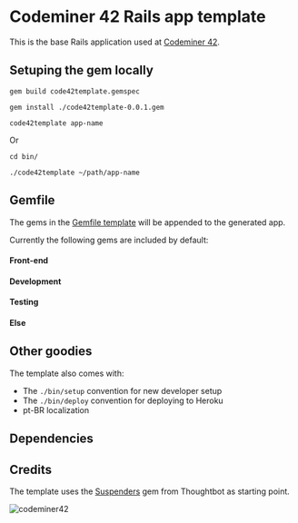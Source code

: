 # Codeminer 42 Rails app template

This is the base Rails application used at
[Codeminer 42](http://www.codeminer42.com/).

## Setuping the gem locally

  ```gem build code42template.gemspec```

  ```gem install ./code42template-0.0.1.gem```

  ```code42template app-name```

  Or

  ```cd bin/```
  
  ```./code42template ~/path/app-name```

## Gemfile

The gems in the [Gemfile template](templates/Gemfile.erb) will be appended to the generated app.

Currently the following gems are included by default:

#### Front-end
#### Development
#### Testing
#### Else

## Other goodies

The template also comes with:
* The `./bin/setup` convention for new developer setup
* The `./bin/deploy` convention for deploying to Heroku
* pt-BR localization

## Dependencies

## Credits

The template uses the [Suspenders](https://github.com/thoughtbot/suspenders) gem from Thoughtbot as starting point.


![codeminer42](http://s3.amazonaws.com/cm42_prod/assets/logo-codeminer-horizontal-c0516b1b78a8713270da02c3a0645560.png)
